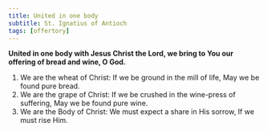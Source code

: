 ```yaml
---
title: United in one body
subtitle: St. Ignatius of Antioch
tags: [offertory]
---
```


**United in one body with Jesus Christ the Lord,
we bring to You our offering of bread and wine, O God.**

1. We are the wheat of Christ:
  If we be ground in the mill of life,
  May we be found pure bread.
1. We are the grape of Christ:
  If we be crushed in the wine-press of suffering,
  May we be found pure wine.
1. We are the Body of Christ:
  We must expect a share in His sorrow,
  If we must rise Him.

